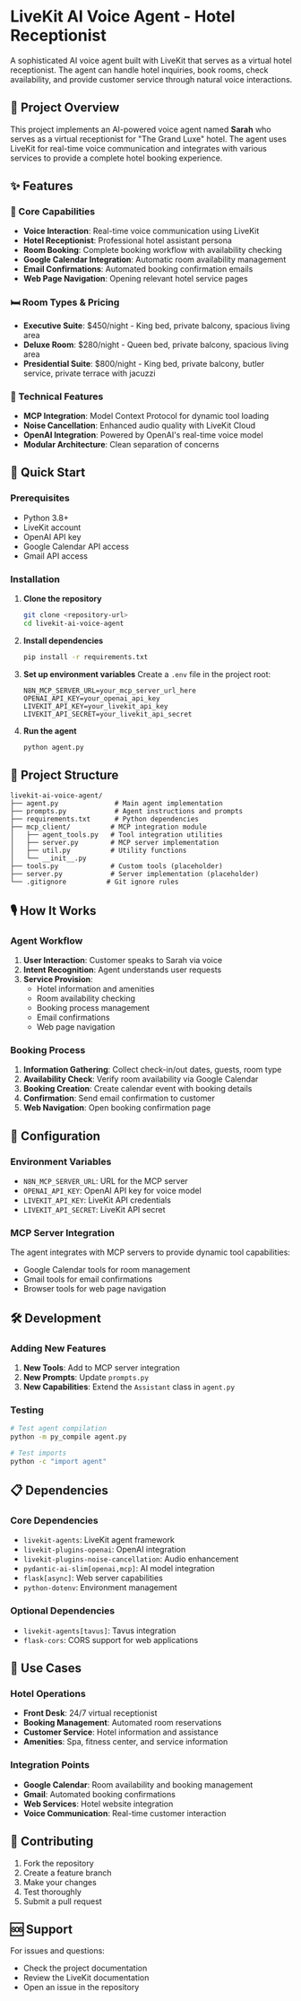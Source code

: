 # LiveKit AI Voice Agent - Hotel Receptionist

A sophisticated AI voice agent built with LiveKit that serves as a virtual hotel receptionist. The agent can handle hotel inquiries, book rooms, check availability, and provide customer service through natural voice interactions.

## 🏨 Project Overview

This project implements an AI-powered voice agent named **Sarah** who serves as a virtual receptionist for "The Grand Luxe" hotel. The agent uses LiveKit for real-time voice communication and integrates with various services to provide a complete hotel booking experience.

## ✨ Features

### 🎯 Core Capabilities
- **Voice Interaction**: Real-time voice communication using LiveKit
- **Hotel Receptionist**: Professional hotel assistant persona
- **Room Booking**: Complete booking workflow with availability checking
- **Google Calendar Integration**: Automatic room availability management
- **Email Confirmations**: Automated booking confirmation emails
- **Web Page Navigation**: Opening relevant hotel service pages

### 🛏️ Room Types & Pricing
- **Executive Suite**: $450/night - King bed, private balcony, spacious living area
- **Deluxe Room**: $280/night - Queen bed, private balcony, spacious living area  
- **Presidential Suite**: $800/night - King bed, private balcony, butler service, private terrace with jacuzzi

### 🔧 Technical Features
- **MCP Integration**: Model Context Protocol for dynamic tool loading
- **Noise Cancellation**: Enhanced audio quality with LiveKit Cloud
- **OpenAI Integration**: Powered by OpenAI's real-time voice model
- **Modular Architecture**: Clean separation of concerns

## 🚀 Quick Start

### Prerequisites
- Python 3.8+
- LiveKit account
- OpenAI API key
- Google Calendar API access
- Gmail API access

### Installation

1. **Clone the repository**
   ```bash
   git clone <repository-url>
   cd livekit-ai-voice-agent
   ```

2. **Install dependencies**
   ```bash
   pip install -r requirements.txt
   ```

3. **Set up environment variables**
   Create a `.env` file in the project root:
   ```env
   N8N_MCP_SERVER_URL=your_mcp_server_url_here
   OPENAI_API_KEY=your_openai_api_key
   LIVEKIT_API_KEY=your_livekit_api_key
   LIVEKIT_API_SECRET=your_livekit_api_secret
   ```

4. **Run the agent**
   ```bash
   python agent.py
   ```

## 📁 Project Structure

```
livekit-ai-voice-agent/
├── agent.py              # Main agent implementation
├── prompts.py            # Agent instructions and prompts
├── requirements.txt      # Python dependencies
├── mcp_client/          # MCP integration module
│   ├── agent_tools.py   # Tool integration utilities
│   ├── server.py        # MCP server implementation
│   ├── util.py          # Utility functions
│   └── __init__.py
├── tools.py             # Custom tools (placeholder)
├── server.py            # Server implementation (placeholder)
└── .gitignore          # Git ignore rules
```

## 🎙️ How It Works

### Agent Workflow
1. **User Interaction**: Customer speaks to Sarah via voice
2. **Intent Recognition**: Agent understands user requests
3. **Service Provision**: 
   - Hotel information and amenities
   - Room availability checking
   - Booking process management
   - Email confirmations
   - Web page navigation

### Booking Process
1. **Information Gathering**: Collect check-in/out dates, guests, room type
2. **Availability Check**: Verify room availability via Google Calendar
3. **Booking Creation**: Create calendar event with booking details
4. **Confirmation**: Send email confirmation to customer
5. **Web Navigation**: Open booking confirmation page

## 🔧 Configuration

### Environment Variables
- `N8N_MCP_SERVER_URL`: URL for the MCP server
- `OPENAI_API_KEY`: OpenAI API key for voice model
- `LIVEKIT_API_KEY`: LiveKit API credentials
- `LIVEKIT_API_SECRET`: LiveKit API secret

### MCP Server Integration
The agent integrates with MCP servers to provide dynamic tool capabilities:
- Google Calendar tools for room management
- Gmail tools for email confirmations
- Browser tools for web page navigation

## 🛠️ Development

### Adding New Features
1. **New Tools**: Add to MCP server integration
2. **New Prompts**: Update `prompts.py`
3. **New Capabilities**: Extend the `Assistant` class in `agent.py`

### Testing
```bash
# Test agent compilation
python -m py_compile agent.py

# Test imports
python -c "import agent"
```

## 📋 Dependencies

### Core Dependencies
- `livekit-agents`: LiveKit agent framework
- `livekit-plugins-openai`: OpenAI integration
- `livekit-plugins-noise-cancellation`: Audio enhancement
- `pydantic-ai-slim[openai,mcp]`: AI model integration
- `flask[async]`: Web server capabilities
- `python-dotenv`: Environment management

### Optional Dependencies
- `livekit-agents[tavus]`: Tavus integration
- `flask-cors`: CORS support for web applications

## 🎯 Use Cases

### Hotel Operations
- **Front Desk**: 24/7 virtual receptionist
- **Booking Management**: Automated room reservations
- **Customer Service**: Hotel information and assistance
- **Amenities**: Spa, fitness center, and service information

### Integration Points
- **Google Calendar**: Room availability and booking management
- **Gmail**: Automated booking confirmations
- **Web Services**: Hotel website integration
- **Voice Communication**: Real-time customer interaction

## 🤝 Contributing

1. Fork the repository
2. Create a feature branch
3. Make your changes
4. Test thoroughly
5. Submit a pull request

## 🆘 Support

For issues and questions:
- Check the project documentation
- Review the LiveKit documentation
- Open an issue in the repository
